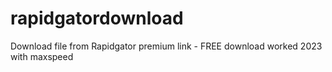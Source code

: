 # rapidgatordownload
Download file from Rapidgator premium link - FREE download worked 2023 with maxspeed
